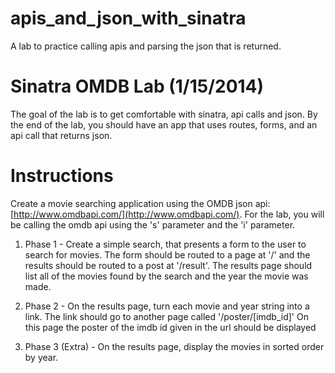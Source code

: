 apis_and_json_with_sinatra
==========================

A lab to practice calling apis and parsing the json that is returned.  

# Sinatra OMDB Lab (1/15/2014)
The goal of the lab is to get comfortable with sinatra, api calls and json.  By the end of the lab, you should have an app that uses routes, forms, and an api call that returns json.

# Instructions

Create a movie searching application using the OMDB json api: [http://www.omdbapi.com/](http://www.omdbapi.com/).  For the lab, you will be calling the omdb api using the 's' parameter and the 'i' parameter.

1. Phase 1 - Create a simple search, that presents a form to the user to search for movies.  The form should be routed to a page at '/' and the results should be routed to a post at '/result'.  The results page should list all of the movies found by the search and the year the movie was made.

2. Phase 2 - On the results page, turn each movie and year string into a link.  The link should go to another page called '/poster/[imdb_id]'  On this page the poster of the imdb id given in the url should be displayed

3. Phase 3 (Extra) - On the results page, display the movies in sorted order by year.

